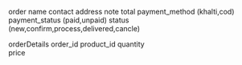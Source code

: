 order
    name
    contact
    address
    note
    total
    payment_method (khalti,cod)
    payment_status (paid,unpaid)
    status (new,confirm,process,delivered,cancle)

orderDetails
    order_id
    product_id 
    quantity  
    price
    
